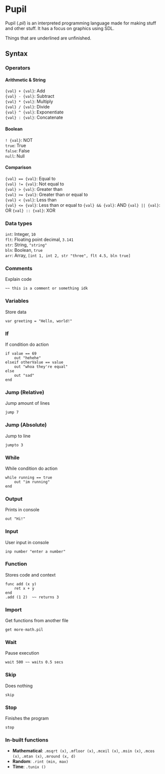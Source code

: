 # Pupil
Pupil (*.pil*) is an interpreted programming language made for making stuff and other stuff. It has a focus on graphics using SDL.

Things that are underlined are unfinished.

## Syntax
### Operators
#### Arithmetic & String
`{val} + {val}`: Add\
`{val} - {val}`: Subtract  
`{val} * {val}`: Multiply  
`{val} / {val}`: Divide  
`{val} ^ {val}`: Exponentiate\
`{val} : {val}`: Concatenate

#### Boolean
`! {val}`: NOT  
`true`: True  
`false`: False\
`null`: Null

#### Comparison
`{val} == {val}`: Equal to  
`{val} != {val}`: Not equal to  
`{val} > {val}`: Greater than  
`{val} >= {val}`: Greater than or equal to  
`{val} < {val}`: Less than  
`{val} <= {val}`: Less than or equal to
`{val} && {val}`: AND
`{val} || {val}`: OR
`{val} :: {val}`: XOR

### Data types
`int`: Integer, `10`  
`flt`: Floating point decimal, `3.141`  
`str`: String, `"string"`  
`bln`: Boolean, `true`  
`arr`: Array, `[int 1, int 2, str "three", flt 4.5, bln true]`

### Comments
Explain code
```
~~ this is a comment or something idk
```

### Variables
Store data
```
var greeting = "Hello, world!"
```

### If
If condition do action
```
if value == 69  
    out "hehehe"  
elseif otherValue == value  
    out "whoa they're equal"  
else  
    out "sad"  
end
```

### Jump (Relative)
Jump amount of lines  
```
jump 7
```

### Jump (Absolute)
Jump to line
```
jumpto 3
```

### While
While condition do action  
```
while running == true
    out "im running"
end
```

### Output
Prints in console  
```
out "Hi!"
```

### Input
User input in console
```
inp number "enter a number"
```

### Function
Stores code and context  
```
func add (x y)
    ret x + y
end
.add (1 2)  ~~ returns 3
```


### Import
Get functions from another file
```
get more-math.pil
```

### Wait
Pause execution  
```
wait 500 ~~ waits 0.5 secs
```

### Skip
Does nothing  
```
skip
```

### Stop
Finishes the program  
```
stop
```

### In-built functions
- **Mathematical**: `.msqrt (x)`, `.mfloor (x)`, `.mceil (x)`, `.msin (x)`, `.mcos (x)`, `.mtan (x)`, `.mround (x, d)`
- **Random**: `.rint (min, max)`
- **Time**: `.tunix ()`
